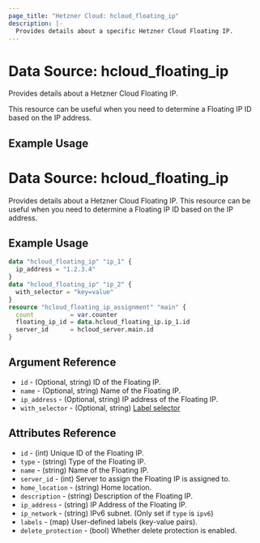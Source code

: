```yaml
---
page_title: "Hetzner Cloud: hcloud_floating_ip"
description: |-
  Provides details about a specific Hetzner Cloud Floating IP.
---
```


# Data Source: hcloud_floating_ip

Provides details about a Hetzner Cloud Floating IP.

This resource can be useful when you need to determine a Floating IP ID based on the IP address.

## Example Usage

# Data Source: hcloud_floating_ip

Provides details about a Hetzner Cloud Floating IP.
This resource can be useful when you need to determine a Floating IP ID based on the IP address.

## Example Usage

```terraform
data "hcloud_floating_ip" "ip_1" {
  ip_address = "1.2.3.4"
}
data "hcloud_floating_ip" "ip_2" {
  with_selector = "key=value"
}
resource "hcloud_floating_ip_assignment" "main" {
  count          = var.counter
  floating_ip_id = data.hcloud_floating_ip.ip_1.id
  server_id      = hcloud_server.main.id
}
```

## Argument Reference

- `id` - (Optional, string) ID of the Floating IP.
- `name` - (Optional, string) Name of the Floating IP.
- `ip_address` - (Optional, string) IP address of the Floating IP.
- `with_selector` - (Optional, string) [Label selector](https://docs.hetzner.cloud/reference/cloud#label-selector)

## Attributes Reference

- `id` - (int) Unique ID of the Floating IP.
- `type` - (string) Type of the Floating IP.
- `name` - (string) Name of the Floating IP.
- `server_id` - (int) Server to assign the Floating IP is assigned to.
- `home_location` - (string) Home location.
- `description` - (string) Description of the Floating IP.
- `ip_address` - (string) IP Address of the Floating IP.
- `ip_network` - (string) IPv6 subnet. (Only set if `type` is `ipv6`)
- `labels` - (map) User-defined labels (key-value pairs).
- `delete_protection` - (bool) Whether delete protection is enabled.

